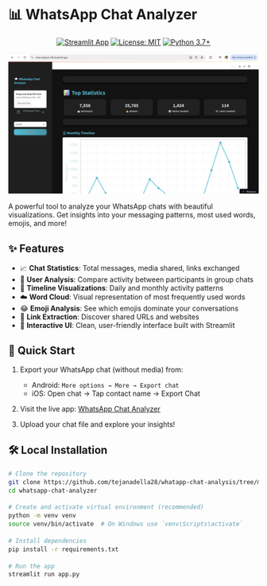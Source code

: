 # 📊 WhatsApp Chat Analyzer

<div align="center">
  
[![Streamlit App](https://static.streamlit.io/badges/streamlit_badge_black_white.svg)](https://chat-analysis-28.streamlit.app/)
[![License: MIT](https://img.shields.io/badge/License-MIT-yellow.svg)](https://opensource.org/licenses/MIT)
[![Python 3.7+](https://img.shields.io/badge/python-3.7+-blue.svg)](https://www.python.org/downloads/)
  
</div>

![App Screenshot](https://github.com/tejanadella28/whatapp-chat-analysis/blob/main/Screenshot%202025-06-05%20155057.png)

A powerful tool to analyze your WhatsApp chats with beautiful visualizations. Get insights into your messaging patterns, most used words, emojis, and more!

## ✨ Features

- 📈 **Chat Statistics**: Total messages, media shared, links exchanged
- 👥 **User Analysis**: Compare activity between participants in group chats
- 📅 **Timeline Visualizations**: Daily and monthly activity patterns
- ☁️ **Word Cloud**: Visual representation of most frequently used words
- 😂 **Emoji Analysis**: See which emojis dominate your conversations
- 🔗 **Link Extraction**: Discover shared URLs and websites
- 🎨 **Interactive UI**: Clean, user-friendly interface built with Streamlit

## 🚀 Quick Start

1. Export your WhatsApp chat (without media) from:
   - Android: `More options → More → Export chat`
   - iOS: Open chat → Tap contact name → Export Chat

2. Visit the live app: [WhatsApp Chat Analyzer](https://chat-analysis-28.streamlit.app/)

3. Upload your chat file and explore your insights!

## 🛠️ Local Installation

```bash
# Clone the repository
git clone https://github.com/tejanadella28/whatapp-chat-analysis/tree/main
cd whatsapp-chat-analyzer

# Create and activate virtual environment (recommended)
python -m venv venv
source venv/bin/activate  # On Windows use `venv\Scripts\activate`

# Install dependencies
pip install -r requirements.txt

# Run the app
streamlit run app.py
